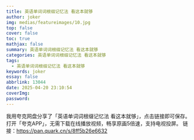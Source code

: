 ```yaml
---
title: 英语单词词根缀记忆法 看这本就够
author: joker
img: medias/featureimages/10.jpg
top: false
cover: false
toc: true
mathjax: false
summary: 英语单词词根缀记忆法 看这本就够
categories: 英语单词词根缀记忆法 看这本就够
tags:
  - 英语单词词根缀记忆法 看这本就够
keywords: joker
essay: false
abbrlink: 13044
date: 2025-04-20 23:10:54
coverImg:
password:
---
```


我用夸克网盘分享了「英语单词词根缀记忆法 看这本就够」，点击链接即可保存。打开「夸克APP」，无需下载在线播放视频，畅享原画5倍速，支持电视投屏。
链接：https://pan.quark.cn/s/8ff5b26e6632
